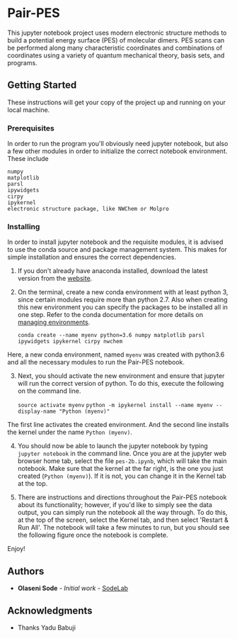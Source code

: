 # Pair-PES

This jupyter notebook project uses modern electronic structure methods to build a potential energy surface (PES) of molecular dimers. PES scans can be performed along many characteristic coordinates and combinations of coordinates using a variety of quantum mechanical theory, basis sets, and programs. 

## Getting Started

These instructions will get your copy of the project up and running on your local machine. 

### Prerequisites

In order to run the program you'll obviously need jupyter notebook, but also a few other modules in order to initialize the correct notebook environment. These include

```
numpy
matplotlib
parsl
ipywidgets
cirpy
ipykernel
electronic structure package, like NWChem or Molpro
```

### Installing

In order to install jupyter notebook and the requisite modules, it is advised to use the conda source and package management system. This makes for simple installation and ensures the correct dependencies. 

1. If you don't already have anaconda installed, download the latest version from the [website](https://www.anaconda.com/download/).  

2. On the terminal, create a new conda environment with at least python 3, since certain modules require more than python 2.7. Also when creating this new environment you can specify the packages to be installed all in one step. Refer to the conda documentation for more details on [managing environments](https://conda.io/docs/user-guide/tasks/manage-environments.html). 

    `conda create --name myenv python=3.6 numpy matplotlib parsl ipywidgets ipykernel cirpy nwchem`
    
Here, a new conda environment, named `myenv` was created with python3.6 and all the necessary modules to run the Pair-PES notebook. 

3. Next, you should activate the new environment and ensure that jupyter will run the correct version of python. To do this, execute the following on the command line.

    `source activate myenv`
    `python -m ipykernel install --name myenv --display-name "Python (myenv)"`
    
The first line activates the created environment. And the second line installs the kernel under the name `Python (myenv)`.

4. You should now be able to launch the jupyter notebook by typing `jupyter notebook` in the command line. Once you are at the jupyter web browser home tab, select the file `pes-2b.ipynb`, which will take the main notebook. Make sure that the kernel at the far right, is the one you just created (`Python (myenv)`). If it is not, you can change it in the Kernel tab at the top.

5. There are instructions and directions throughout the Pair-PES notebook about its functionality; however, if you'd like to simply see the data output, you can simply run the notebook all the way through. To do this, at the top of the screen, select the Kernel tab, and then select 'Restart & Run All'. The notebook will take a few minutes to run, but you should see the following figure once the notebook is complete. 

Enjoy!

## Authors

* **Olaseni Sode** - *Initial work* - [SodeLab](https://github.com/sodelab)

## Acknowledgments

* Thanks Yadu Babuji
